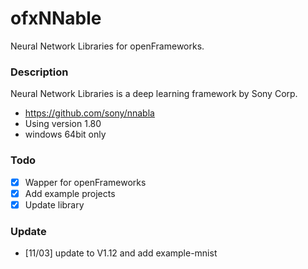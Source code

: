 # ofxNNable
Neural Network Libraries for openFrameworks.

### Description

Neural Network Libraries is a deep learning framework by Sony Corp.
* https://github.com/sony/nnabla
* Using version 1.80
* windows 64bit only

### Todo

* [x] Wapper for openFrameworks
* [x] Add example projects
* [x] Update library

### Update

* [11/03] update to V1.12 and add example-mnist

